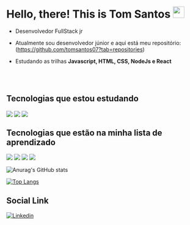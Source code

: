<h1> Hello, there! This is Tom Santos <img src="https://raw.githubusercontent.com/kaueMarques/kaueMarques/master/hi.gif" width="30px"></h1>

- Desenvolvedor FullStack jr

- Atualmente sou desenvolvedor júnior e aqui está meu repositório: (https://github.com/tomsantos07?tab=repositories)

- Estudando as trilhas **Javascript, HTML, CSS, NodeJs e React**

<br><br>

## Tecnologias que estou estudando
<img align="center" src="https://img.shields.io/badge/HTML5-E34F26?style=for-the-badge&logo=html5&logoColor=white">
<img align="center" src="https://img.shields.io/badge/CSS3-1572B6?style=for-the-badge&logo=css3&logoColor=white">
<img align="center" src="https://img.shields.io/badge/JavaScript-323330?style=for-the-badge&logo=javascript&logoColor=F7DF1E">

## Tecnologias que estão na minha lista de aprendizado
<img src="https://img.shields.io/badge/Bootstrap-563D7C?style=for-the-badge&logo=bootstrap&logoColor=white">
<img src="https://img.shields.io/badge/React-20232A?style=for-the-badge&logo=react&logoColor=61DAFB">
<img src="https://img.shields.io/badge/Node.js-43853D?style=for-the-badge&logo=node.js&logoColor=white">
<img src="https://img.shields.io/badge/MongoDB-4EA94B?style=for-the-badge&logo=mongodb&logoColor=white">

![Anurag's GitHub stats](https://github-readme-stats.vercel.app/api?username=tomsantos07&show_icons=true&theme=radical)

[![Top Langs](https://github-readme-stats.vercel.app/api/top-langs/?username=tomsantos07&layout=compact&theme=radical)](https://github.com/anuraghazra/github-readme-stats)

## Social Link <br>
[![Linkedin](https://img.shields.io/badge/LinkedIn-0077B5?style=for-the-badge&logo=linkedin&logoColor=white)](https://www.linkedin.com/in/tomsantos07/) 
